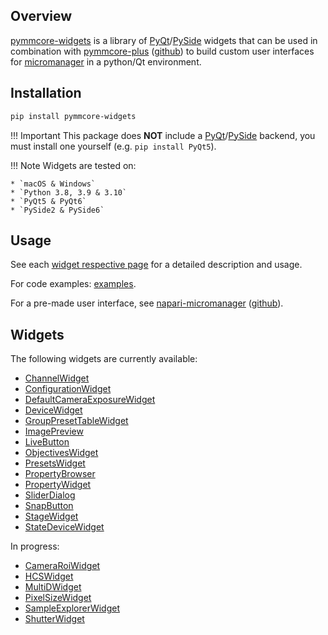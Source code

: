 ## Overview

[pymmcore-widgets](https://pypi.org/project/pymmcore-widgets/) is a library of [PyQt](https://riverbankcomputing.com/software/pyqt/)/[PySide](https://www.qt.io/qt-for-python) widgets that can be used in combination with [pymmcore-plus](https://pypi.org/project/pymmcore-plus/) ([github](https://github.com/pymmcore-plus/pymmcore-plus)) to build custom user interfaces for [micromanager](https://micro-manager.org) in a python/Qt environment.


## Installation

```sh
pip install pymmcore-widgets
```

!!! Important
    This package does **NOT** include a [PyQt](https://riverbankcomputing.com/software/pyqt/)/[PySide](https://www.qt.io/qt-for-python) backend, you must install one yourself (e.g. ```pip install PyQt5```).

!!! Note
    Widgets are tested on:

    * `macOS & Windows`
    * `Python 3.8, 3.9 & 3.10`
    * `PyQt5 & PyQt6`
    * `PySide2 & PySide6`



## Usage
See each [widget respective page](#widgets) for a detailed description and usage.

For code examples: [examples](https://github.com/pymmcore-plus/pymmcore-widgets/tree/main/examples).

For a pre-made user interface, see [napari-micromanager](https://pypi.org/project/napari-micromanager/) ([github](https://github.com/pymmcore-plus/napari-micromanager)).



## Widgets

The following widgets are currently available:

* [ChannelWidget](./widgets/ChannelWidget.md)
* [ConfigurationWidget](./widgets/ConfigurationWidget.md)
* [DefaultCameraExposureWidget](./widgets/DefaultCameraExposureWidget.md)
* [DeviceWidget](./widgets/DeviceWidget.md)
* [GroupPresetTableWidget](./widgets/GroupPresetTableWidget.md)
* [ImagePreview](./widgets/ImagePreview.md)
* [LiveButton](./widgets/LiveButton.md)
* [ObjectivesWidget](./widgets/ObjectivesWidget.md)
* [PresetsWidget](./widgets/PresetsWidget.md)
* [PropertyBrowser](./widgets/PropertyBrowser.md)
* [PropertyWidget](./widgets/PropertyWidget.md)
* [SliderDialog](./widgets/SliderDialog.md)
* [SnapButton](./widgets/SnapButton.md)
* [StageWidget](./widgets/StageWidget.md)
* [StateDeviceWidget](./widgets/StateDeviceWidget.md)

In progress:

* [CameraRoiWidget](./widgets/CameraRoiWidget.md)
* [HCSWidget](./widgets/HCSWidget.md)
* [MultiDWidget](./widgets/MultiDWidget.md)
* [PixelSizeWidget](./widgets/PixelSizeWidget.md)
* [SampleExplorerWidget](./widgets/SampleExplorerWidget.md)
* [ShutterWidget](./widgets/ShutterWidget.md)




<!-- # Welcome to MkDocs

For full documentation visit [mkdocs.org](https://www.mkdocs.org).

## Commands

* `mkdocs new [dir-name]` - Create a new project.
* `mkdocs serve` - Start the live-reloading docs server.
* `mkdocs build` - Build the documentation site.
* `mkdocs -h` - Print help message and exit.

## Project layout

    mkdocs.yml    # The configuration file.
    docs/
        index.md  # The documentation homepage.
        ...       # Other markdown pages, images and other files. -->
